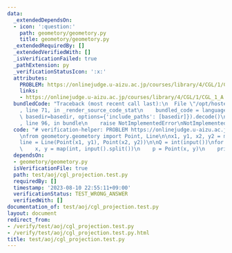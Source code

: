 ```yaml
---
data:
  _extendedDependsOn:
  - icon: ':question:'
    path: geometory/geometory.py
    title: geometory/geometory.py
  _extendedRequiredBy: []
  _extendedVerifiedWith: []
  _isVerificationFailed: true
  _pathExtension: py
  _verificationStatusIcon: ':x:'
  attributes:
    PROBLEM: https://onlinejudge.u-aizu.ac.jp/courses/library/4/CGL/1/CGL_1_A
    links:
    - https://onlinejudge.u-aizu.ac.jp/courses/library/4/CGL/1/CGL_1_A
  bundledCode: "Traceback (most recent call last):\n  File \"/opt/hostedtoolcache/PyPy/3.7.13/x64/site-packages/onlinejudge_verify/documentation/build.py\"\
    , line 71, in _render_source_code_stat\n    bundled_code = language.bundle(stat.path,\
    \ basedir=basedir, options={'include_paths': [basedir]}).decode()\n  File \"/opt/hostedtoolcache/PyPy/3.7.13/x64/site-packages/onlinejudge_verify/languages/python.py\"\
    , line 96, in bundle\n    raise NotImplementedError\nNotImplementedError\n"
  code: "# verification-helper: PROBLEM https://onlinejudge.u-aizu.ac.jp/courses/library/4/CGL/1/CGL_1_A\n\
    \nfrom geometory.geometory import Point, Line\n\nx1, y1, x2, y2 = map(int, input().split())\n\
    line = Line(Point(x1, y1), Point(x2, y2))\n\nQ = int(input())\nfor _ in range(Q):\n\
    \    x, y = map(int, input().split())\n    p = Point(x, y)\n    print(line.project(p))\n"
  dependsOn:
  - geometory/geometory.py
  isVerificationFile: true
  path: test/aoj/cgl_projection.test.py
  requiredBy: []
  timestamp: '2023-08-10 22:55:11+09:00'
  verificationStatus: TEST_WRONG_ANSWER
  verifiedWith: []
documentation_of: test/aoj/cgl_projection.test.py
layout: document
redirect_from:
- /verify/test/aoj/cgl_projection.test.py
- /verify/test/aoj/cgl_projection.test.py.html
title: test/aoj/cgl_projection.test.py
---
```

